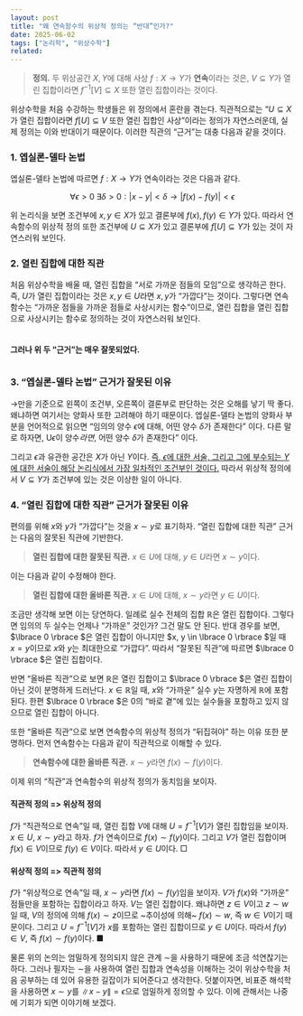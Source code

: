 ```yaml
---
layout: post
title: "왜 연속함수의 위상적 정의는 “반대”인가?"
date: 2025-06-02
tags: ["논리학", "위상수학"]
related:
---
```


> **정의.** 두 위상공간 $X, Y$에 대해 사상 $f: X \to Y$가 **연속**이라는 것은, $V \subseteq Y$가 열린 집합이라면 $f^{-1}[V] \subseteq X$ 또한 열린 집합이라는 것이다.

위상수학을 처음 수강하는 학생들은 위 정의에서 혼란을 겪는다. 직관적으로는 “$U \subseteq X$가 열린 집합이라면 $f[U] \subseteq V$ 또한 열린 집합인 사상”이라는 정의가 자연스러운데, 실제 정의는 이와 반대이기 때문이다. 이러한 직관의 “근거”는 대충 다음과 같을 것이다.

### 1. 엡실론-델타 논법

엡실론-델타 논법에 따르면 $f: X \to Y$가 연속이라는 것은 다음과 같다.

$$
\forall \epsilon > 0 \; \exists \delta > 0 : |x - y| < \delta \rightarrow |f(x) - f(y)| < \epsilon
$$

위 논리식을 보면 조건부에 $x, y \in X$가 있고 결론부에 $f(x), f(y) \in Y$가 있다. 따라서 연속함수의 위상적 정의 또한 조건부에 $U \subseteq X$가 있고 결론부에 $f[U] \subseteq Y$가 있는 것이 자연스러워 보인다.

### 2. 열린 집합에 대한 직관

처음 위상수학을 배울 때, 열린 집합을 “서로 가까운 점들의 모임”으로 생각하곤 한다. 즉, $U$가 열린 집합이라는 것은 $x, y \in U$라면 $x, y$가 “가깝다”는 것이다. 그렇다면 연속함수는 “가까운 점들을 가까운 점들로 사상시키는 함수”이므로, 열린 집합을 열린 집합으로 사상시키는 함수로 정의하는 것이 자연스러워 보인다.

<div style="margin: 2.5em 0;">
</div>

**그러나 위 두 “근거”는 매우 잘못되었다.**

<div style="margin: 2.5em 0;">
</div>

### 3. “엡실론-델타 논법” 근거가 잘못된 이유

$\rightarrow$만을 기준으로 왼쪽이 조건부, 오른쪽이 결론부로 판단하는 것은 오해를 낳기 딱 좋다. 왜냐하면 여기서는 양화사 또한 고려해야 하기 때문이다. 엡실론-델타 논법의 양화사 부분을 언어적으로 읽으면 “임의의 양수 $\epsilon$에 대해, 어떤 양수 $\delta$가 존재한다” 이다. 다른 말로 하자면, U$\epsilon$이 양수*라면*, 어떤 양수 $\delta$가 존재한다” 이다.

그리고 $\epsilon$과 유관한 공간은 $X$가 아닌 $Y$이다. <u>즉, $\epsilon$에 대한 서술, 그리고 그에 부수되는 $Y$에 대한 서술이 해당 논리식에서 가장 일차적인 조건부인 것이다.</u> 따라서 위상적 정의에서 $V \subseteq Y$가 조건부에 있는 것은 이상한 일이 아니다.

### 4. “열린 집합에 대한 직관” 근거가 잘못된 이유

편의를 위해 $x$와 $y$가 “가깝다”는 것을 $x \sim y$로 표기하자. “열린 집합에 대한 직관” 근거는 다음의 잘못된 직관에 기반한다.

> **열린 집합에 대한 잘못된 직관.** $x \in U$에 대해, $y \in U$라면 $x \sim y$이다.

이는 다음과 같이 수정해야 한다.

> **열린 집합에 대한 올바른 직관.** $x \in U$에 대해, $x \sim y$라면 $y \in U$이다.

조금만 생각해 보면 이는 당연하다. 일례로 실수 전체의 집합 $\mathbb{R}$은 열린 집합이다. 그렇다면 임의의 두 실수는 언제나 “가까운” 것인가? 그건 말도 안 된다. 반대 경우를 보면, $\lbrace  0 \rbrace $은 열린 집합이 아니지만 $x, y \in \lbrace  0 \rbrace $일 때 $x = y$이므로 $x$와 $y$는 최대한으로 “가깝다”. 따라서 “잘못된 직관”에 따르면 $\lbrace  0 \rbrace $은 열린 집합이다.

반면 “올바른 직관”으로 보면 $\mathbb{R}$은 열린 집합이고 $\lbrace  0 \rbrace $은 열린 집합이 아닌 것이 분명하게 드러난다. $x \in \mathbb{R}$일 때, $x$와 “가까운” 실수 $y$는 자명하게 $\mathbb{R}$에 포함된다. 한편 $\lbrace  0 \rbrace $은 $0$의 “바로 곁”에 있는 실수들을 포함하고 있지 않으므로 열린 집합이 아니다.

또한 “올바른 직관”으로 보면 연속함수의 위상적 정의가 “뒤집혀야” 하는 이유 또한 분명하다. 먼저 연속함수는 다음과 같이 직관적으로 이해할 수 있다.

> **연속함수에 대한 올바른 직관.** $x \sim y$라면 $f(x) \sim f(y)$이다.

이제 위의 “직관”과 연속함수의 위상적 정의가 동치임을 보이자.

#### 직관적 정의 => 위상적 정의

$f$가 “직관적으로 연속”일 때, 열린 집합 $V$에 대해 $U = f^{-1}[V]$가 열린 집합임을 보이자. $x \in U$, $x \sim y$라고 하자. $f$가 연속이므로 $f(x) \sim f(y)$이다. 그리고 $V$가 열린 집합이며 $f(x) \in V$이므로 $f(y) \in V$이다. 따라서 $y \in U$이다. □

#### 위상적 정의 => 직관적 정의

$f$가 “위상적으로 연속”일 때, $x \sim y$라면 $f(x) \sim f(y)$임을 보이자. $V$가 $f(x)$와 “가까운” 점들만을 포함하는 집합이라고 하자. $V$는 열린 집합이다. 왜냐하면 $z \in V$이고 $z \sim w$일 때, $V$의 정의에 의해 $f(x) \sim z$이므로 ~추이성에 의해~ $f(x) \sim w$, 즉 $w \in V$이기 때문이다. 그리고 $U = f^{-1}[V]$가 $x$를 포함하는 열린 집합이므로 $y \in U$이다. 따라서 $f(y) \in V$, 즉 $f(x) \sim f(y)$이다. ■

물론 위의 논의는 엄밀하게 정의되지 않은 관계 $\sim$을 사용하기 때문에 조금 석연찮기는 하다. 그러나 필자는 $\sim$을 사용하여 열린 집합과 연속성을 이해하는 것이 위상수학을 처음 공부하는 데 있어 유용한 길잡이가 되어준다고 생각한다. 덧붙이자면, 비표준 해석학을 사용하면 $x \sim y$를 $\|x - y\| = \epsilon$으로 엄밀하게 정의할 수 있다. 이에 관해서는 나중에 기회가 되면 이야기해 보겠다.